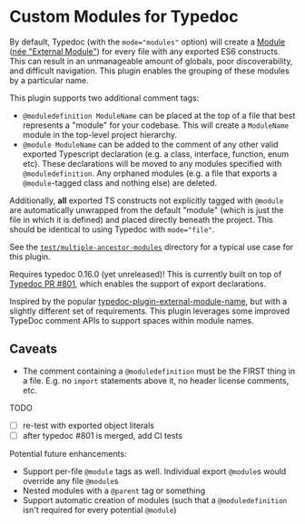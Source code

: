 # Custom Modules for Typedoc

By default, Typedoc (with the `mode="modules"` option) will create a [Module](https://www.typescriptlang.org/docs/handbook/modules.html) ([née "External Module"](https://github.com/TypeStrong/typedoc/issues/109)) for every file with any exported ES6 constructs. This can result in an unmanageable amount of globals, poor discoverability, and difficult navigation. This plugin enables the grouping of these modules by a particular name.

This plugin supports two additional comment tags:

- `@moduledefinition ModuleName` can be placed at the top of a file that best represents a "module" for your codebase. This will create a `ModuleName` module in the top-level project hierarchy.
- `@module ModuleName` can be added to the comment of any other valid exported Typescript declaration (e.g. a class, interface, function, enum etc). These declarations will be moved to any modules specified with `@moduledefinition`. Any orphaned modules (e.g. a file that exports a `@module`-tagged class and nothing else) are deleted.

Additionally, **all** exported TS constructs not explicitly tagged with `@module` are automatically unwrapped from the default "module" (which is just the file in which it is defined) and placed directly beneath the project. This should be identical to using Typedoc with `mode="file"`.

See the [`test/multiple-ancestor-modules`](/test/multiple-ancestor-modules) directory for a typical use case for this plugin.

Requires typedoc 0.16.0 (yet unreleased)! This is currently built on top of [Typedoc PR #801](https://github.com/TypeStrong/typedoc/pull/801), which enables the support of export declarations.

Inspired by the popular [typedoc-plugin-external-module-name](https://github.com/christopherthielen/typedoc-plugin-external-module-name), but with a slightly different set of requirements. This plugin leverages some improved TypeDoc comment APIs to support spaces within module names.

## Caveats

- The comment containing a `@moduledefinition` must be the FIRST thing in a file. E.g. no `import` statements above it, no header license comments, etc.

TODO

- [ ] re-test with exported object literals
- [ ] after typedoc #801 is merged, add CI tests

Potential future enhancements:

- Support per-file `@module` tags as well. Individual export `@module`s would override any file `@module`s
- Nested modules with a `@parent` tag or something
- Support automatic creation of modules (such that a `@moduledefinition` isn't required for every potential `@module`)
